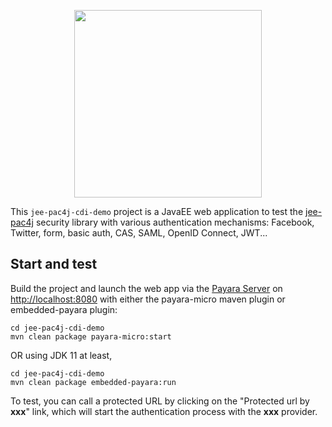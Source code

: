 <p align="center">
  <img src="https://pac4j.github.io/pac4j/img/logo-j2e.png" width="300" />
</p>

This `jee-pac4j-cdi-demo` project is a JavaEE web application to test the [jee-pac4j](https://github.com/pac4j/jee-pac4j) security library with various authentication mechanisms: Facebook, Twitter, form, basic auth, CAS, SAML, OpenID Connect, JWT...

## Start and test

Build the project and launch the web app via the [Payara Server](http://www.payara.fish/) on [http://localhost:8080](http://localhost:8080)
   with either the payara-micro maven plugin or embedded-payara plugin:

    cd jee-pac4j-cdi-demo
    mvn clean package payara-micro:start
    
OR using JDK 11 at least,

    cd jee-pac4j-cdi-demo
    mvn clean package embedded-payara:run

To test, you can call a protected URL by clicking on the "Protected url by **xxx**" link, which will start the authentication process with the **xxx** provider.
